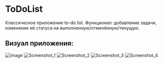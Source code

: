 # ToDoList
Классическое приложение to-do list.
Функционал: добавление задачи, изменение её статуса на выполненную/отменённую/текущую.


## Визуал приложения:


![image](https://github.com/MedVAL-na/ToDoList/assets/72570836/9420921b-0d43-4ebd-940b-48cbaadc9500)
![Screenshot_1](https://github.com/MedVAL-na/ToDoList/assets/72570836/18e2f8e4-d6aa-4fb0-b7c8-1c70eee18a22)
![Screenshot_2](https://github.com/MedVAL-na/ToDoList/assets/72570836/d0de55d2-89ef-44aa-ba3a-d4abd0c8cbeb)
![Screenshot_3](https://github.com/MedVAL-na/ToDoList/assets/72570836/a5664553-c9d5-4835-a098-e782608597d2)
![Screenshot_4](https://github.com/MedVAL-na/ToDoList/assets/72570836/830789d9-61ea-4243-ad03-f6a53bc6ae1a)

